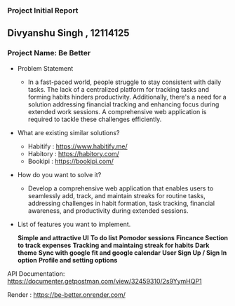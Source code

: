 ### Project Initial Report

## Divyanshu Singh , 12114125

### Project Name: Be Better

- Problem Statement 
    - In a fast-paced world, people struggle to stay consistent with daily tasks. The lack of a centralized platform for tracking tasks and forming habits hinders productivity. Additionally, there's a need for a solution addressing financial tracking and enhancing focus during extended work sessions. A comprehensive web application is required to tackle these challenges efficiently.

- What are existing similar solutions?

    - Habitify : https://www.habitify.me/
    - Habitory : https://habitory.com/
    - Bookipi  : https://bookipi.com/


- How do you want to solve it?

    - Develop a comprehensive web application that enables users to seamlessly add, track, and maintain streaks for routine tasks, addressing challenges in habit formation, task tracking, financial awareness, and productivity during extended sessions.

- List of features you want to implement.

    **Simple and attractive UI**
    **To do list**
    **Pomodor sessions**
    **Fincance Section to track expenses**
    **Tracking and maintaing streak for habits**
    **Dark theme**
    **Sync with google fit and google calendar**
    **User Sign Up / Sign In option**
    **Profile and setting options**

API Documentation: https://documenter.getpostman.com/view/32459310/2s9YymHQP1

Render : https://be-better.onrender.com/